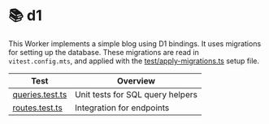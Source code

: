 # 📚 d1

This Worker implements a simple blog using D1 bindings. It uses migrations for setting up the database. These migrations are read in `vitest.config.mts`, and applied with the [test/apply-migrations.ts](test/apply-migrations.ts) setup file.

| Test                                    | Overview                         |
| --------------------------------------- | -------------------------------- |
| [queries.test.ts](test/queries.test.ts) | Unit tests for SQL query helpers |
| [routes.test.ts](test/routes.test.ts)   | Integration for endpoints        |
